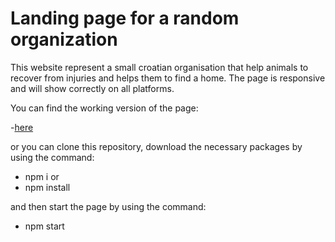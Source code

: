 # Landing page for a random organization

This website represent a small croatian organisation that help animals to recover from injuries and helps them to find a home.
The page is responsive and will show correctly on all platforms.

You can find the working version of the page:

-[here](https://jean-pierrenovak0612.github.io/landing-page/)

or you can clone this repository, download the necessary packages by using the command:

- npm i
  or
- npm install

and then start the page by using the command:

- npm start
